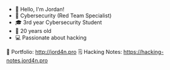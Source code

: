 - 👋 Hello, I'm Jordan!
- 👀 Cybersecurity (Red Team Specialist)
- 🎓 3rd year Cybersecurity Student
- 🎉 20 years old
- 💻 Passionate about hacking

🎨 Portfolio: http://jord4n.pro
🗒️ Hacking Notes: https://hacking-notes.jord4n.pro
